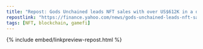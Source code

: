 ```yaml
---
title: "Repost: Gods Unchained leads NFT sales with over US$612K in a day"
repostlink: "https://finance.yahoo.com/news/gods-unchained-leads-nft-sales-135132419.html"
tags: [NFT, blockchain, gamefi]
---
```


{% include embed/linkpreview-repost.html %}
